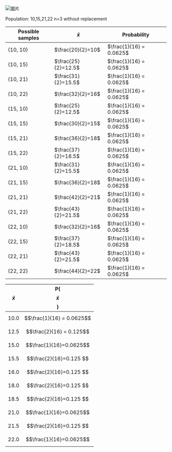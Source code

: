 ![圖片](https://github.com/user-attachments/assets/86041fe6-17b0-4378-a36e-f6588483ef7e)


Population: 10,15,21,22
n=3 without replacement

 | Possible samples |      $\bar{x}$      |       Probability        | 
 | ---------------- | ------------------- | ------------------------ |
 | (10, 10)         | $\frac{20}{2}=10$   | $\frac{1}{16} = 0.0625$  | 
 | (10, 15)         | $\frac{25}{2}=12.5$ | $\frac{1}{16} = 0.0625$  | 
 | (10, 21)         | $\frac{31}{2}=15.5$ | $\frac{1}{16} = 0.0625$  | 
 | (10, 22)         | $\frac{32}{2}=16$   | $\frac{1}{16} = 0.0625$  | 
 | (15, 10)         | $\frac{25}{2}=12.5$ | $\frac{1}{16} = 0.0625$  | 
 | (15, 15)         | $\frac{30}{2}=15$   | $\frac{1}{16} = 0.0625$  | 
 | (15, 21)         | $\frac{36}{2}=18$   | $\frac{1}{16} = 0.0625$  | 
 | (15, 22)         | $\frac{37}{2}=18.5$ | $\frac{1}{16} = 0.0625$  | 
 | (21, 10)         | $\frac{31}{2}=15.5$ | $\frac{1}{16} = 0.0625$  | 
 | (21, 15)         | $\frac{36}{2}=18$   | $\frac{1}{16} = 0.0625$  | 
 | (21, 21)         | $\frac{42}{2}=21$   | $\frac{1}{16} = 0.0625$  | 
 | (21, 22)         | $\frac{43}{2}=21.5$ | $\frac{1}{16} = 0.0625$  | 
 | (22, 10)         | $\frac{32}{2}=16$   | $\frac{1}{16} = 0.0625$  | 
 | (22, 15)         | $\frac{37}{2}=18.5$ | $\frac{1}{16} = 0.0625$  | 
 | (22, 21)         | $\frac{43}{2}=21.5$ | $\frac{1}{16} = 0.0625$  | 
 | (22, 22)         | $\frac{44}{2}=22$   | $\frac{1}{16} = 0.0625$  | 

|  $$\bar{x}$$ |     P( $$\bar{x}$$ )      |
|-------------:|:-------------------------:|
| 10.0         | $$\frac{1}{16} = 0.0625$$  | 
| 12.5         | $$\frac{2}{16} = 0.125$$  |
| 15.0         | $$\frac{1}{16}=0.0625$$   |
| 15.5         | $$\frac{2}{16}=0.125 $$   |
| 16.0         | $$\frac{2}{16}=0.125 $$   |
| 18.0         | $$\frac{2}{16}=0.125 $$   |
| 18.5         | $$\frac{2}{16}=0.125 $$   |
| 21.0         | $$\frac{1}{16}=0.0625$$   |
| 21.5         | $$\frac{2}{16}=0.125 $$   |
| 22.0         | $$\frac{1}{16}=0.0625$$   |
